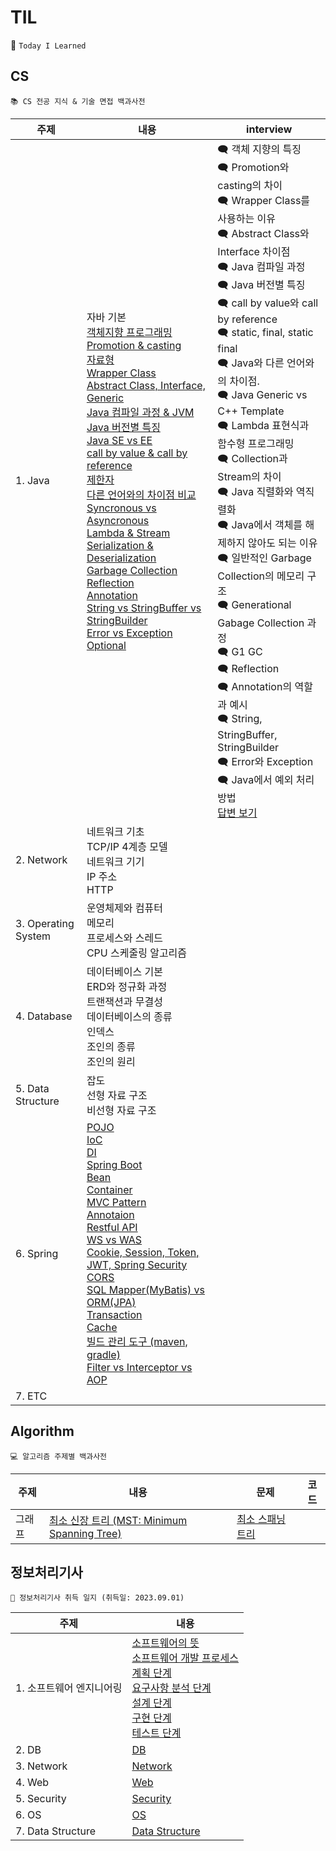 # TIL

📝 `Today I Learned`

## CS

```
📚 CS 전공 지식 & 기술 면접 백과사전
```

| 주제                | 내용                                                                                                                                                                                                                                                                                                                                                                                                                                                                                                                                                                                                                                                                                                                                                                                                                                                                                                                                                                                                                                                                                                                                                                                                                                                                                                                                                                                                                                                                                                                                                                                                                                                                                | interview                                                                                                                                                                                                                                                                                                                                                                                                                                                                                                                                                                                                                                                                                                                                                     |
| ------------------- | ----------------------------------------------------------------------------------------------------------------------------------------------------------------------------------------------------------------------------------------------------------------------------------------------------------------------------------------------------------------------------------------------------------------------------------------------------------------------------------------------------------------------------------------------------------------------------------------------------------------------------------------------------------------------------------------------------------------------------------------------------------------------------------------------------------------------------------------------------------------------------------------------------------------------------------------------------------------------------------------------------------------------------------------------------------------------------------------------------------------------------------------------------------------------------------------------------------------------------------------------------------------------------------------------------------------------------------------------------------------------------------------------------------------------------------------------------------------------------------------------------------------------------------------------------------------------------------------------------------------------------------------------------------------------------------- | ------------------------------------------------------------------------------------------------------------------------------------------------------------------------------------------------------------------------------------------------------------------------------------------------------------------------------------------------------------------------------------------------------------------------------------------------------------------------------------------------------------------------------------------------------------------------------------------------------------------------------------------------------------------------------------------------------------------------------------------------------------- |
| 1. Java             | 자바 기본<br>[객체지향 프로그래밍](./CS/1.%20Java/1.%20객체%20지향%20프로그래밍/README.md)<br>[Promotion & casting](./CS/1.%20Java/2.%20Promotion%20&%20casting/README.md)<br>[자료형](./CS/1.%20Java/3.%20자료형/README.md)<br>[Wrapper Class](./CS/1.%20Java/4.%20Wrapper%20Class/README.md)<br>[Abstract Class, Interface, Generic](./CS/1.%20Java/5.%20Abstract%20Class,%20Interface,%20Generic/README.md)<br>[Java 컴파일 과정 & JVM](./CS/1.%20Java/6.%20Java%20컴파일%20과정%20&%20JVM/README.md)<br>[Java 버전별 특징](./CS/1.%20Java/7.%20Java%20버전별%20특징/README.md)<br>[Java SE vs EE](./CS/1.%20Java/8.%20Java%20SE%20vs%20EE/README.md)<br>[call by value & call by reference](./CS/1.%20Java/9.%20call%20by%20value%20&%20call%20by%20reference/README.md)<br>[제한자](./CS/1.%20Java/10.%20제한자/README.md)<br>[다른 언어와의 차이점 비교](./CS/1.%20Java/11.%20다른%20언어와의%20차이점%20비교/README.md)<br>[Syncronous vs Asyncronous](./CS/1.%20Java/12.%20Syncronous%20vs%20Asyncronous/README.md)<br>[Lambda & Stream](./CS/1.%20Java/13.%20Lambda%20&%20Stream/README.md)<br>[Serialization & Deserialization](./CS/1.%20Java/14.%20Serialization%20&%20Deserialization/README.md)<br>[Garbage Collection](./CS/1.%20Java/15.%20Garbage%20Collection/README.md)<br>[Reflection](./CS/1.%20Java/16.%20Reflection/README.md)<br>[Annotation](./CS/1.%20Java/17.%20Annotation/README.md)<br>[String vs StringBuffer vs StringBuilder](./CS/1.%20Java/18.%20String%20vs%20StringBuffer%20vs%20StringBuilder/README.md)<br>[Error vs Exception](./CS/1.%20Java/19.%20Error%20vs%20Exception/README.md)<br>[Optional](./CS/1.%20Java/20.%20Optional/README.md) | 🗨 객체 지향의 특징<br>🗨 Promotion와 casting의 차이<br>🗨 Wrapper Class를 사용하는 이유<br>🗨 Abstract Class와 Interface 차이점<br>🗨 Java 컴파일 과정<br>🗨 Java 버전별 특징<br>🗨 call by value와 call by reference<br>🗨 static, final, static final<br>🗨 Java와 다른 언어와의 차이점.<br>🗨 Java Generic vs C++ Template<br>🗨 Lambda 표현식과 함수형 프로그래밍<br>🗨 Collection과 Stream의 차이<br>🗨 Java 직렬화와 역직렬화<br>🗨 Java에서 객체를 해제하지 않아도 되는 이유<br>🗨 일반적인 Garbage Collection의 메모리 구조<br>🗨 Generational Gabage Collection 과정<br>🗨 G1 GC<br>🗨 Reflection<br>🗨 Annotation의 역할과 예시<br>🗨 String, StringBuffer, StringBuilder<br>🗨 Error와 Exception<br>🗨 Java에서 예외 처리 방법<br>[답변 보기](./CS/1.%20Java/README.md) |
| 2. Network          | 네트워크 기초<br>TCP/IP 4계층 모델<br>네트워크 기기<br>IP 주소<br>HTTP                                                                                                                                                                                                                                                                                                                                                                                                                                                                                                                                                                                                                                                                                                                                                                                                                                                                                                                                                                                                                                                                                                                                                                                                                                                                                                                                                                                                                                                                                                                                                                                                              |                                                                                                                                                                                                                                                                                                                                                                                                                                                                                                                                                                                                                                                                                                                                                               |
| 3. Operating System | 운영체제와 컴퓨터<br>메모리<br>프로세스와 스레드<br>CPU 스케줄링 알고리즘                                                                                                                                                                                                                                                                                                                                                                                                                                                                                                                                                                                                                                                                                                                                                                                                                                                                                                                                                                                                                                                                                                                                                                                                                                                                                                                                                                                                                                                                                                                                                                                                           |                                                                                                                                                                                                                                                                                                                                                                                                                                                                                                                                                                                                                                                                                                                                                               |
| 4. Database         | 데이터베이스 기본<br>ERD와 정규화 과정<br>트랜잭션과 무결성<br>데이터베이스의 종류<br>인덱스<br>조인의 종류<br>조인의 원리                                                                                                                                                                                                                                                                                                                                                                                                                                                                                                                                                                                                                                                                                                                                                                                                                                                                                                                                                                                                                                                                                                                                                                                                                                                                                                                                                                                                                                                                                                                                                          |                                                                                                                                                                                                                                                                                                                                                                                                                                                                                                                                                                                                                                                                                                                                                               |
| 5. Data Structure   | 잡도<br>선형 자료 구조<br>비선형 자료 구조                                                                                                                                                                                                                                                                                                                                                                                                                                                                                                                                                                                                                                                                                                                                                                                                                                                                                                                                                                                                                                                                                                                                                                                                                                                                                                                                                                                                                                                                                                                                                                                                                                          |                                                                                                                                                                                                                                                                                                                                                                                                                                                                                                                                                                                                                                                                                                                                                               |
| 6. Spring           | [POJO](./CS/6.%20Spring/1.%20POJO/README.md)<br>[IoC](./CS/6.%20Spring/2.%20IoC/README.md)<br>[DI](./CS/6.%20Spring/3.%20DI/README.md)<br>[Spring Boot](./CS/6.%20Spring/4.%20Spring%20Boot/README.md)<br>[Bean](./CS/6.%20Spring/5.%20Bean/README.md)<br>[Container](./CS/6.%20Spring/6.%20Container/README.md)<br>[MVC Pattern](./CS/6.%20Spring/7.%20MVC%20Pattern/README.md)<br>[Annotaion](./CS/6.%20Spring/8.%20Annotation/README.md)<br>[Restful API](./CS/6.%20Spring/9.%20Restful%20API/README.md)<br>[WS vs WAS](./CS/6.%20Spring/10.%20WS%20vs%20WAS/README.md)<br>[Cookie, Session, Token, JWT, Spring Security](./CS/6.%20Spring/11.%20Cookie,%20Session,%20Token,%20JWT,%20Spring%20Security/README.md)<br>[CORS](./CS/6.%20Spring/12.%20CORS/README.md)<br>[SQL Mapper(MyBatis) vs ORM(JPA)](./CS/6.%20Spring/13.%20SQL%20Mapper%20vs%20ORM/README.md)<br>[Transaction](./CS/6.%20Spring/14.%20Transaction/README.md)<br>[Cache](./CS/6.%20Spring/15.%20Cache/README.md)<br>[빌드 관리 도구 (maven, gradle)](./CS/6.%20Spring/16.%20build%20tool/README.md)<br>[Filter vs Interceptor vs AOP](./CS/6.%20Spring/17.%20Filter%20vs%20Interceptor%20vs%20AOP.png/README.md)                                                                                                                                                                                                                                                                                                                                                                                                                                                                                             |                                                                                                                                                                                                                                                                                                                                                                                                                                                                                                                                                                                                                                                                                                                                                               |
| 7. ETC              |                                                                                                                                                                                                                                                                                                                                                                                                                                                                                                                                                                                                                                                                                                                                                                                                                                                                                                                                                                                                                                                                                                                                                                                                                                                                                                                                                                                                                                                                                                                                                                                                                                                                                     |                                                                                                                                                                                                                                                                                                                                                                                                                                                                                                                                                                                                                                                                                                                                                               |

## Algorithm

```
💻 알고리즘 주제별 백과사전
```

| 주제   | 내용                                                                     | 문제                                                     | 코드 |
| ------ | ------------------------------------------------------------------------ | -------------------------------------------------------- | ---- |
| 그래프 | [최소 신장 트리 (MST: Minimum Spanning Tree)](./Algorithm/src/Graph/MST) | [최소 스패닝 트리](https://www.acmicpc.net/problem/1197) |      |

## 정보처리기사

```
📝 정보처리기사 취득 일지 (취득일: 2023.09.01)
```

| 주제                     | 내용                                                                                                                                                                                                                                                                                                                                                                                                                                                                                                                                                                                                                                                                                                                                        |
| ------------------------ | ------------------------------------------------------------------------------------------------------------------------------------------------------------------------------------------------------------------------------------------------------------------------------------------------------------------------------------------------------------------------------------------------------------------------------------------------------------------------------------------------------------------------------------------------------------------------------------------------------------------------------------------------------------------------------------------------------------------------------------------- |
| 1. 소프트웨어 엔지니어링 | [소프트웨어의 뜻](./Engineer%20Information%20Processing/1.%20Software%20Engineering/1%20소프트웨어의%20뜻/) <br> [소프트웨어 개발 프로세스](./Engineer%20Information%20Processing/1.%20Software%20Engineering/2%20소프트웨어%20개발%20프로세스/) <br> [계획 단계](./Engineer%20Information%20Processing/1.%20Software%20Engineering/2.1%20계획%20단계/) <br> [요구사항 분석 단계](./Engineer%20Information%20Processing/1.%20Software%20Engineering/2.2%20요구사항%20분석%20단계/) <br> [설계 단계](./2.3%20설계%20단계/) <br> [구현 단계](./Engineer%20Information%20Processing/1.%20Software%20Engineering/2.4%20구현%20단계/) <br> [테스트 단계](./Engineer%20Information%20Processing/1.%20Software%20Engineering/2.5%20테스트%20단계/) |
| 2. DB                    | [DB](./Engineer%20Information%20Processing/2.%20DB/)                                                                                                                                                                                                                                                                                                                                                                                                                                                                                                                                                                                                                                                                                        |
| 3. Network               | [Network](./Engineer%20Information%20Processing/3.%20Network/)                                                                                                                                                                                                                                                                                                                                                                                                                                                                                                                                                                                                                                                                              |
| 4. Web                   | [Web](./Engineer%20Information%20Processing/4.%20Web/)                                                                                                                                                                                                                                                                                                                                                                                                                                                                                                                                                                                                                                                                                      |
| 5. Security              | [Security](./Engineer%20Information%20Processing/5.%20Security/)                                                                                                                                                                                                                                                                                                                                                                                                                                                                                                                                                                                                                                                                            |
| 6. OS                    | [OS](./Engineer%20Information%20Processing/6.%20OS/)                                                                                                                                                                                                                                                                                                                                                                                                                                                                                                                                                                                                                                                                                        |
| 7. Data Structure        | [Data Structure](./Engineer%20Information%20Processing/7.%20Data%20Structure/)                                                                                                                                                                                                                                                                                                                                                                                                                                                                                                                                                                                                                                                              |
